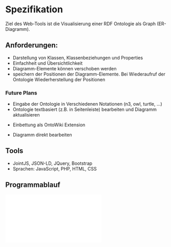 # Spezifikation

Ziel des Web-Tools ist die Visualisierung einer RDF Ontologie als Graph (ER-Diagramm).

## Anforderungen:

* Darstellung von Klassen, Klassenbeziehungen und Properties
* Einfachheit und Übersichtlichkeit
* Diagramm-Elemente können verschoben werden
* speichern der Positionen der Diagramm-Elemente. Bei Wiederaufruf der Ontologie Wiederherstellung der Positionen

### Future Plans

* Eingabe der Ontologie in Verschiedenen Notationen (n3, owl, turtle, ...)
* Ontologie textbasiert (z.B. in Seitenleiste) bearbeiten und Diagramm aktualisieren
- Einbettung als OntoWiki Extension
* Diagramm direkt bearbeiten


## Tools

* JointJS, JSON-LD, JQuery, Bootstrap
* Sprachen: JavaScript, PHP, HTML, CSS


## Programmablauf

![flow chart](/flow.pdf "RDFGraphVis Programmablauf")